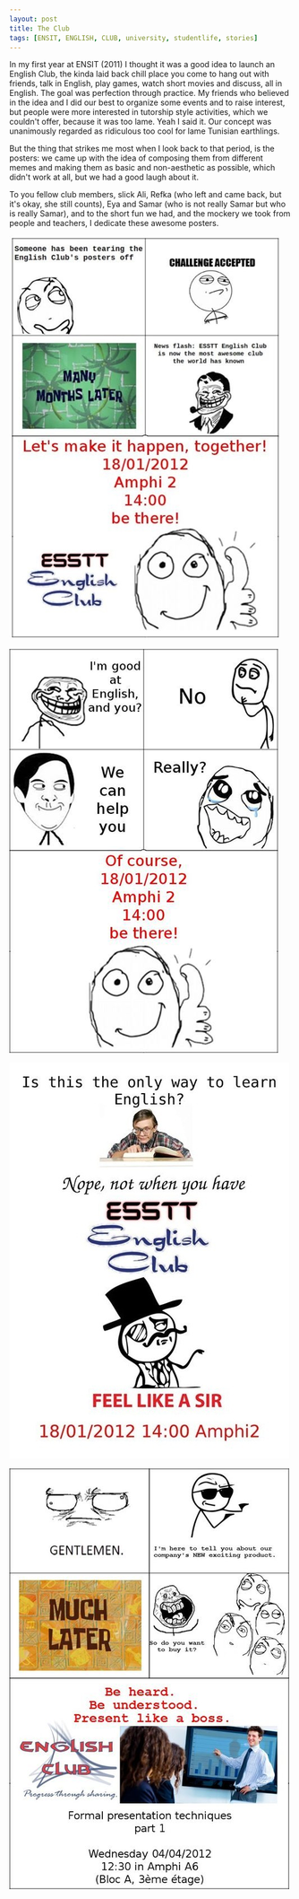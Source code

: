 ```yaml
---
layout: post
title: The Club
tags: [ENSIT, ENGLISH, CLUB, university, studentlife, stories]
---
```

In my first year at ENSIT (2011) I thought it was a good idea to launch an English Club, the kinda laid back chill place you come to hang out with friends, talk in English, play games, watch short movies and discuss, all in English. The goal was perfection through practice. My friends who believed in the idea and I did our best to organize some events and to raise interest, but people were more interested in tutorship style activities, which we couldn't offer, because it was too lame. Yeah I said it. Our concept was unanimously regarded as ridiculous too cool for lame Tunisian earthlings.

But the thing that strikes me most when I look back to that period, is the posters: we came up with the idea of composing them from different memes and making them as basic and non-aesthetic as possible, which didn't work at all, but we had a good laugh about it.

To you fellow club members, slick Ali, Refka (who left and came back, but it's okay, she still counts), Eya and Samar (who is not really Samar but who is really Samar), and to the short fun we had, and the mockery we took from people and teachers, I dedicate these awesome posters.

![](/assets/img/Club/1.jpg)

![](/assets/img/Club/2.jpg)

![](/assets/img/Club/3.jpg)

![](/assets/img/Club/4.jpg)
